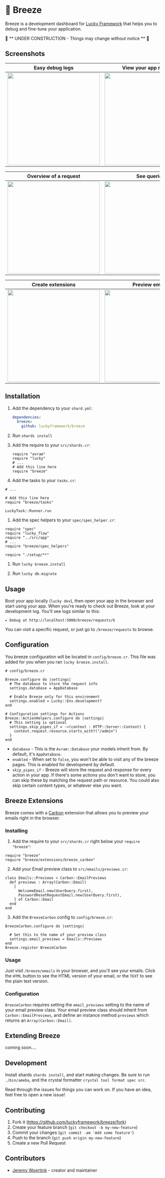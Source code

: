 # 💨 Breeze

Breeze is a development dashboard for [Lucky Framework](https://luckyframework.org/) that helps you to debug and fine-tune your application.

🚧 ** UNDER CONSTRUCTION - Things may change without notice ** 🚧

## Screenshots

| Easy debug logs | View your app requests |
|-----------------|-----------------|
| <img src="https://drive.google.com/uc?id=1K6SEJVzzx-DDfPz6LOX-9X72c-NMgtAf" width="300" /> | <img src="https://drive.google.com/uc?id=1uUlq8kGyIcf_Ug6_7ScA8oL6xQlUDrGd" width="300" /> |

| Overview of a request | See queries |
|-----------------------|-------------|
| <img src="https://drive.google.com/uc?id=1oGFpbM5HbXgDkY92-TNA8zV6pePuH_yL" width="300" /> | <img src="https://drive.google.com/uc?id=1RV5nQoIoHPULjeCXsS2kHkCxn8BLYs6c" width="300" /> |

| Create extensions | Preview emails |
|-------------------|----------------|
| <img src="https://drive.google.com/uc?id=1_dXug1TLn8R01Ky2SD_69m4EqmK4gLeq" width="300" /> | <img src="https://drive.google.com/uc?id=1NXPIRLv9BAFpw6YAOFVqyuZU_w_eYHfJ" width="300" /> |


## Installation

1. Add the dependency to your `shard.yml`:

   ```yaml
   dependencies:
     breeze:
       github: luckyframework/breeze
   ```

1. Run `shards install`
1. Add the require to your `src/shards.cr`:

   ```crystal
   require "avram"
   require "lucky"
   # ...
   # Add this line here
   require "breeze"
   ```

1. Add the tasks to your `tasks.cr`:

  ```crystal
  # ...

  # Add this line here
  require "breeze/tasks"

  LuckyTask::Runner.run
  ```

1. Add the spec helpers to your `spec/spec_helper.cr`:

  ```crystal
  require "spec"
  require "lucky_flow"
  require "../src/app"
  # ...
  require "breeze/spec_helpers"

  require "./setup/**"
  ```

1. Run `lucky breeze.install`

1. Run `lucky db.migrate`

## Usage

Boot your app locally (`lucky dev`), then open your app in the browser and start using your app.
When you're ready to check out Breeze, look at your development log. You'll see logs similar to this:

```
▸ Debug at http://localhost:5000/breeze/requests/6
```

You can visit a specific request, or just go to `/breeze/requests` to browse.

## Configuration

You breeze configuration will be located in `config/breeze.cr`. This file was added for you when you ran `lucky breeze.install`.

```crystal
# config/breeze.cr

Breeze.configure do |settings|
  # The database to store the request info
  settings.database = AppDatabase

  # Enable Breeze only for this environment
  settings.enabled = Lucky::Env.development?
end

# Configuration settings for Actions
Breeze::ActionHelpers.configure do |settings|
  # This setting is optional
  settings.skip_pipes_if = ->(context : HTTP::Server::Context) {
    context.request.resource.starts_with?("/admin")
  }
end
```

* `database` - This is the `Avram::Database` your models inherit from. By default, it's `AppDatabase`.
* `enabled` - When set to `false`, you won't be able to visit any of the breeze pages. This is enabled for development by default.
* `skip_pipes_if` - Breeze will store the request and response for every action in your app. If there's some actions you don't want to store, you can skip these by matching the request path or resource. You could also skip certain content types, or whatever else you want.

## Breeze Extensions

Breeze comes with a [Carbon](https://github.com/luckyframework/carbon) extension that allows you to preview your emails right in the browser.

### Installing

1. Add the require to your `src/shards.cr` right below your `require "breeze"`:

  ```crystal
  require "breeze"
  require "breeze/extensions/breeze_carbon"
  ```

2. Add your Email preview class to `src/emails/previews.cr`:

  ```crystal
  class Emails::Previews < Carbon::EmailPreviews
    def previews : Array(Carbon::Email)
      [
        WelcomeEmail.new(UserQuery.first),
        PasswordResetRequestEmail.new(UserQuery.first),
      ] of Carbon::Email
    end
  end
  ```

3. Add the `BreezeCarbon` config to `config/breeze.cr`:

  ```crystal
  BreezeCarbon.configure do |settings|

    # Set this to the name of your preview class
    settings.email_previews = Emails::Previews
  end
  Breeze.register BreezeCarbon
  ```

### Usage

Just visit `/breeze/emails` in your browser, and you'll see your emails. Click the `HTML` button to see the HTML version of your email, or the `TEXT` to see the plain text version.

### Configuration

`BreezeCarbon` requires setting the `email_previews` setting to the name of your email preview class.
Your email preview class should inherit from `Carbon::EmailPreviews`, and define an instance method `previews` which returns an `Array(Carbon::Email)`.


## Extending Breeze

coming soon....


## Development

Install shards `shards install`, and start making changes. Be sure to run `./bin/ameba`, and the crystal formatter `crystal tool format spec src`.

Read through the issues for things you can work on. If you have an idea, feel free to open a new issue!

## Contributing

1. Fork it (<https://github.com/luckyframework/breeze/fork>)
2. Create your feature branch (`git checkout -b my-new-feature`)
3. Commit your changes (`git commit -am 'Add some feature'`)
4. Push to the branch (`git push origin my-new-feature`)
5. Create a new Pull Request

## Contributors

- [Jeremy Woertink](https://github.com/jwoertink) - creator and maintainer
